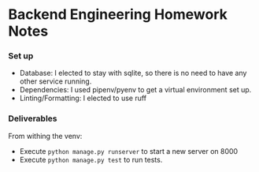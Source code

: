 # Backend Engineering Homework Notes
  
### Set up  
* Database: I elected to stay with sqlite, so there is no need to have any other service running.  
* Dependencies: I used pipenv/pyenv to get a virtual environment set up.
* Linting/Formatting: I elected to use ruff

### Deliverables
From withing the venv:
* Execute `python manage.py runserver` to start a new server on 8000
* Execute `python manage.py test` to run tests.

